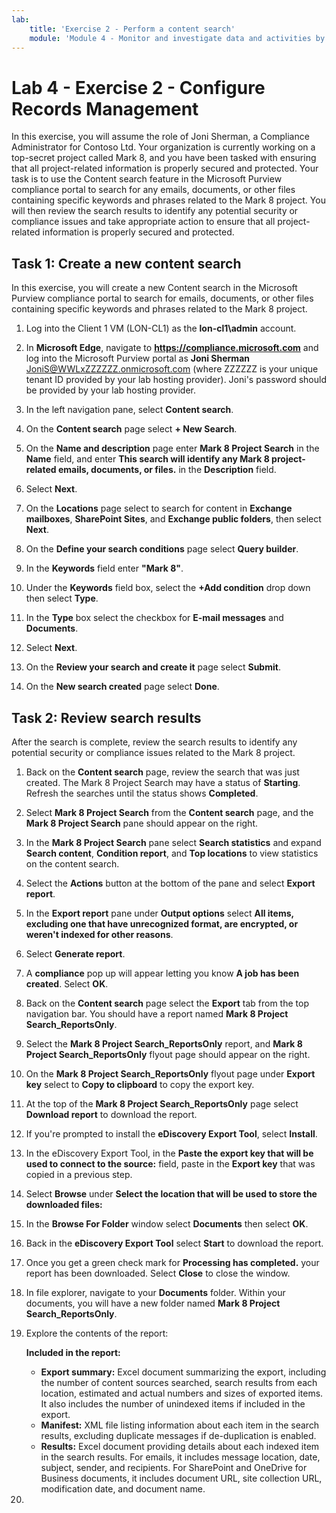 ```yaml
---
lab:
    title: 'Exercise 2 - Perform a content search'
    module: 'Module 4 - Monitor and investigate data and activities by using Microsoft Purview'
---
```


# Lab 4 - Exercise 2 - Configure Records Management

In this exercise, you will assume the role of Joni Sherman, a Compliance Administrator for Contoso Ltd. Your organization is currently working on a top-secret project called Mark 8, and you have been tasked with ensuring that all project-related information is properly secured and protected. Your task is to use the Content search feature in the Microsoft Purview compliance portal to search for any emails, documents, or other files containing specific keywords and phrases related to the Mark 8 project. You will then review the search results to identify any potential security or compliance issues and take appropriate action to ensure that all project-related information is properly secured and protected.

## Task 1: Create a new content search

In this exercise, you will create a new Content search in the Microsoft Purview compliance portal to search for emails, documents, or other files containing specific keywords and phrases related to the Mark 8 project. 

1. Log into the Client 1 VM (LON-CL1) as the **lon-cl1\admin** account.

1. In **Microsoft Edge**, navigate to **https://compliance.microsoft.com** and log into the Microsoft Purview portal as **Joni Sherman** JoniS@WWLxZZZZZZ.onmicrosoft.com (where ZZZZZZ is your unique tenant ID provided by your lab hosting provider).  Joni's password should be provided by your lab hosting provider.

1. In the left navigation pane, select **Content search**.

1. On the **Content search** page select **+ New Search**.

1. On the **Name and description** page enter **Mark 8 Project Search** in the **Name** field, and enter **This search will identify any Mark 8 project-related emails, documents, or files.** in the **Description** field.

1. Select **Next**.

1. On the **Locations** page select to search for content in **Exchange mailboxes**, **SharePoint Sites**, and **Exchange public folders**, then select **Next**.

1. On the **Define your search conditions** page select **Query builder**.

1. In the **Keywords** field enter **"Mark 8"**.

1. Under the **Keywords** field box, select the **+Add condition** drop down then select **Type**.

1. In the **Type** box select the checkbox for **E-mail messages** and **Documents**.

1. Select **Next**.

1. On the **Review your search and create it** page select **Submit**.

1. On the **New search created** page select **Done**.

## Task 2: Review search results

After the search is complete, review the search results to identify any potential security or compliance issues related to the Mark 8 project.

1. Back on the **Content search** page, review the search that was just created. The Mark 8 Project Search may have a status of **Starting**. Refresh the searches until the status shows **Completed**.

1. Select **Mark 8 Project Search** from the **Content search** page, and the **Mark 8 Project Search** pane should appear on the right.

1. In the **Mark 8 Project Search** pane select **Search statistics** and expand **Search content**, **Condition report**, and **Top locations** to view statistics on the content search.

1. Select the **Actions** button at the bottom of the pane and select **Export report**.

1. In the **Export report** pane under **Output options** select **All items, excluding one that have unrecognized format, are encrypted, or weren't indexed for other reasons**.

1. Select **Generate report**.

1. A **compliance** pop up will appear letting you know **A job has been created**. Select **OK**.

1. Back on the **Content search** page select the **Export** tab from the top navigation bar. You should have a report named **Mark 8 Project Search_ReportsOnly**.

1. Select the **Mark 8 Project Search_ReportsOnly** report, and **Mark 8 Project Search_ReportsOnly** flyout page should appear on the right.

1. On the **Mark 8 Project Search_ReportsOnly** flyout page under **Export key** select to **Copy to clipboard** to copy the export key.

1. At the top of the **Mark 8 Project Search_ReportsOnly** page select **Download report** to download the report.

1. If you're prompted to install the **eDiscovery Export Tool**, select **Install**.

1. In the eDiscovery Export Tool, in the **Paste the export key that will be used to connect to the source:** field, paste in the **Export key** that was copied in a previous step.

1. Select **Browse** under **Select the location that will be used to store the downloaded files:**

1. In the **Browse For Folder** window select **Documents** then select **OK**.

1. Back in the **eDiscovery Export Tool** select **Start** to download the report.

1. Once you get a green check mark for **Processing has completed.** your report has been downloaded. Select **Close** to close the window.

1. In file explorer, navigate to your **Documents** folder. Within your documents, you will have a new folder named **Mark 8 Project Search_ReportsOnly**.

1. Explore the contents of the report:

    **Included in the report:**
    - **Export summary:** Excel document summarizing the export, including the number of content sources searched, search results from each location, estimated and actual numbers and sizes of exported items. It also includes the number of unindexed items if included in the export.
    - **Manifest:** XML file listing information about each item in the search results, excluding duplicate messages if de-duplication is enabled.
    - **Results:** Excel document providing details about each indexed item in the search results. For emails, it includes message location, date, subject, sender, and recipients. For SharePoint and OneDrive for Business documents, it includes document URL, site collection URL, modification date, and document name.

1. 